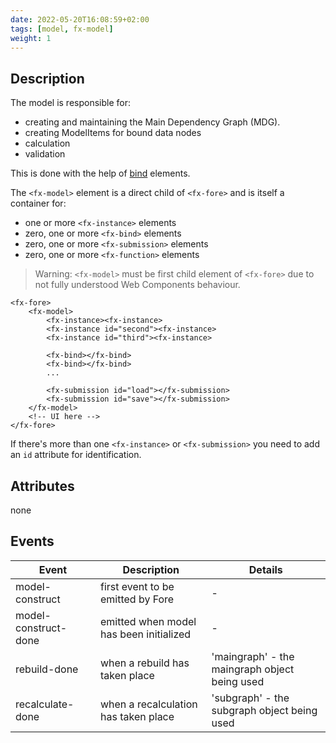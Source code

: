 ```yaml
---
date: 2022-05-20T16:08:59+02:00
tags: [model, fx-model]
weight: 1
---
```

## Description



The model is responsible for:
* creating and maintaining the Main Dependency Graph (MDG). 
* creating ModelItems for bound data nodes
* calculation 
* validation

This is done with the help of <a href="/elements/model/bind" >bind</a> elements.

The `<fx-model>` element is a direct child of `<fx-fore>` and is itself a container for:
* one or more `<fx-instance>` elements
* zero, one or more `<fx-bind>` elements
* zero, one or more `<fx-submission>` elements
* zero, one or more `<fx-function>` elements

> Warning: `<fx-model>` must be first child element of `<fx-fore>` due to not fully understood Web Components behaviour.  

```
<fx-fore>
    <fx-model>
        <fx-instance><fx-instance>
        <fx-instance id="second"><fx-instance>
        <fx-instance id="third"><fx-instance>
        
        <fx-bind></fx-bind>
        <fx-bind></fx-bind>
        ...
        
        <fx-submission id="load"></fx-submission>
        <fx-submission id="save"></fx-submission>
    </fx-model>
    <!-- UI here -->
</fx-fore>
```


If there's more than one `<fx-instance>` or `<fx-submission>` you need
to add an `id` attribute for identification.

## Attributes

none

## Events

| Event | Description | Details
| ------------ | --- | --- |
| model-construct | first event to be emitted by Fore | - |
| model-construct-done | emitted when model has been initialized | - |
| rebuild-done | when a rebuild has taken place | 'maingraph' - the maingraph object being used
| recalculate-done | when a recalculation has taken place | 'subgraph' - the subgraph object being used
